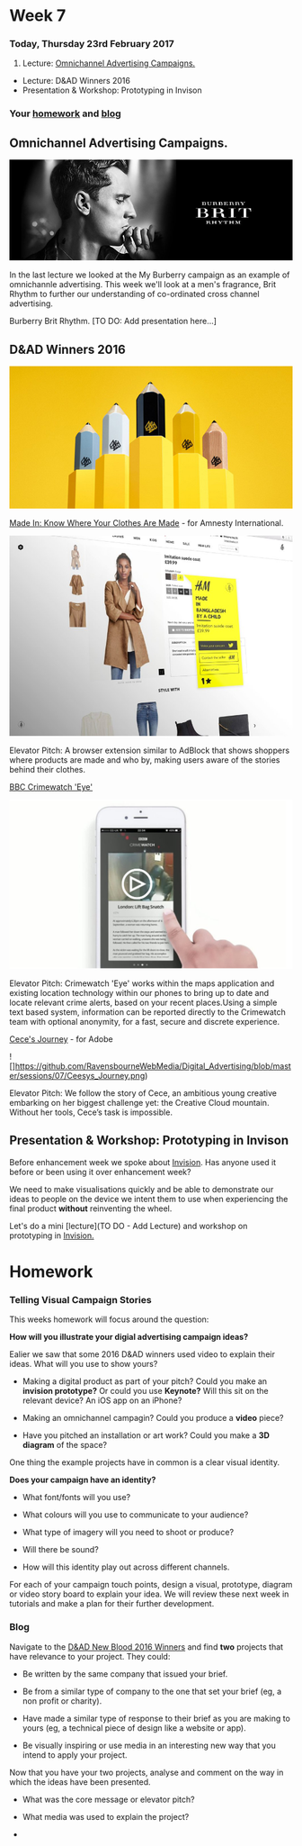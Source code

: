 # Week 7

### Today, Thursday 23rd February 2017

1. Lecture: [Omnichannel Advertising Campaigns.](#OmnichannelAdvertisingCampaigns.)
*  Lecture: D&AD Winners 2016
*  Presentation & Workshop: Prototyping in Invison

### Your [homework](#homework) and [blog](#blog)

## Omnichannel Advertising Campaigns. 

![](https://github.com/RavensbourneWebMedia/Digital_Advertising/blob/master/sessions/07/Burberry-Brit-Rhythm.jpeg)

In the last lecture we looked at the My Burberry campaign as an example of omnichannle advertising. This week we'll look at a men's fragrance, Brit Rhythm to further our understanding of co-ordinated cross channel advertising. 

Burberry Brit Rhythm. [TO DO: Add presentation here...]

## D&AD Winners 2016

![](https://github.com/RavensbourneWebMedia/Digital_Advertising/blob/master/sessions/07/2016-awards-campaign.jpg)

[Made In: Know Where Your Clothes Are Made](https://www.dandad.org/awards/new-blood/2016/amnesty-international/2866/made-in-know-where-your-clothes-are-made/) - for Amnesty International.

![](https://github.com/RavensbourneWebMedia/Digital_Advertising/blob/master/sessions/07/Made_In_Know_Where_Your_Clothes_Are_Made.jpg)

Elevator Pitch: A browser extension similar to AdBlock that shows shoppers where products are made and who by, making users aware of the stories behind their clothes.

[BBC Crimewatch 'Eye'](https://www.dandad.org/awards/new-blood/2016/crimewatch/2833/bbc-crimewatch-eye/)

![](https://github.com/RavensbourneWebMedia/Digital_Advertising/blob/master/sessions/07/bbc_Crimewatch_eye.jpg)

Elevator Pitch: Crimewatch 'Eye' works within the maps application and existing location technology within our phones to bring up to date and locate relevant crime alerts, based on your recent places.Using a simple text based system, information can be reported directly to the Crimewatch team with optional anonymity, for a fast, secure and discrete experience.

[Cece's Journey](https://www.dandad.org/awards/new-blood/2016/adobe/2959/ceces-journey/) - for Adobe

![]https://github.com/RavensbourneWebMedia/Digital_Advertising/blob/master/sessions/07/Ceesys_Journey.png)

Elevator Pitch: We follow the story of Cece, an ambitious young creative embarking on her biggest challenge yet: the Creative Cloud mountain. Without her tools, Cece’s task is impossible.

## Presentation & Workshop: Prototyping in Invison

Before enhancement week we spoke about [Invision](https://www.invisionapp.com/). Has anyone used it before or been using it over enhancement week? 

We need to make visualisations quickly and be able to demonstrate our ideas to people on the device we intent them to use when experiencing the final product **without** reinventing the wheel. 

Let's do a mini [lecture](TO DO - Add Lecture) and workshop on prototyping in [Invision.](https://www.invisionapp.com/)

# Homework

### Telling Visual Campaign Stories 

This weeks homework will focus around the question: 

**How will you illustrate your digial advertising campaign ideas?**

Ealier we saw that some 2016 D&AD winners used video to explain their ideas. What will you use to show yours? 

* Making a digital product as part of your pitch? Could you make an **invision prototype?** Or could you use **Keynote?** Will this sit on the relevant device? An iOS app on an iPhone?

* Making an omnichannel campagin? Could you produce a **video** piece?

* Have you pitched an installation or art work? Could you make a **3D diagram** of the space? 

One thing the example projects have in common is a clear visual identity. 

**Does your campaign have an identity?**

* What font/fonts will you use? 

* What colours will you use to communicate to your audience? 

* What type of imagery will you need to shoot or produce? 

* Will there be sound? 

* How will this identity play out across different channels. 

For each of your campaign touch points, design a visual, prototype, diagram or video story board to explain your idea. We will review these next week in tutorials and make a plan for their further development. 

### Blog 

Navigate to the [D&AD New Blood 2016 Winners](https://www.dandad.org/en/d-ad-new-blood-awards-pencil-winners/) and find **two** projects that have relevance to your project. They could:

* Be written by the same company that issued your brief. 

* Be from a similar type of company to the one that set your brief (eg, a non profit or charity). 

* Have made a similar type of response to their brief as you are making to yours (eg, a technical piece of design like a website or app). 

* Be visually inspiring or use media in an interesting new way that you intend to apply your project. 

Now that you have your two projects, analyse and comment on the way in which the ideas have been presented. 

* What was the core message or elevator pitch? 

* What media was used to explain the project? 

* 

